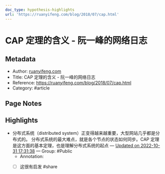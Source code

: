 ```yaml
---
doc_type: hypothesis-highlights
url: 'https://ruanyifeng.com/blog/2018/07/cap.html'
---
```


# CAP 定理的含义 - 阮一峰的网络日志

## Metadata
- Author: [ruanyifeng.com]()
- Title: CAP 定理的含义 - 阮一峰的网络日志
- Reference: https://ruanyifeng.com/blog/2018/07/cap.html
- Category: #article

## Page Notes
## Highlights
- 分布式系统（distributed system）正变得越来越重要，大型网站几乎都是分布式的。 分布式系统的最大难点，就是各个节点的状态如何同步。CAP 定理是这方面的基本定理，也是理解分布式系统的起点 — [Updated on 2022-10-31 17:31:38](https://hyp.is/0f6XGlj-Ee2TVqMhkcEqZg/ruanyifeng.com/blog/2018/07/cap.html) — Group: #Public
    - Annotation: 
    - [ ] 这很有启发 #share



